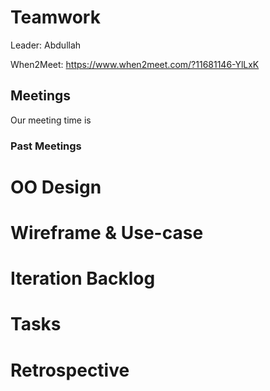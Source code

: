 # Teamwork

Leader: Abdullah

When2Meet: https://www.when2meet.com/?11681146-YlLxK

## Meetings
Our meeting time is

### Past Meetings

# OO Design

# Wireframe & Use-case

# Iteration Backlog

# Tasks

# Retrospective

